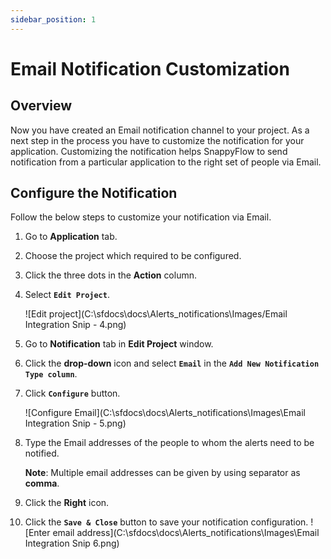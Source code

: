 ```yaml
---
sidebar_position: 1
---
```

# Email Notification Customization

## Overview

Now you have created an Email notification channel to your project.  As a next step in the process you have to customize the notification for your application. Customizing the notification helps SnappyFlow to send notification from a particular application to the right set of people via Email.

## Configure the Notification

Follow the below steps to customize your notification via Email.

1. Go to **Application** tab.

2. Choose the project which required to be configured.

3. Click the three dots in the **Action** column.

4. Select **`Edit Project`**.

   ![Edit project](C:\sfdocs\docs\Alerts_notifications\Images/Email Integration Snip - 4.png)

5. Go to **Notification** tab in **Edit Project** window.

6. Click the **drop-down** icon and select **`Email`** in the **`Add New Notification Type column`**.

7. Click **`Configure`** button.

   ![Configure Email](C:\sfdocs\docs\Alerts_notifications\Images\Email Integration Snip - 5.png)

8. Type the Email addresses of the people to whom the alerts need to be notified.

   **Note**: Multiple email addresses can be given by using separator as **comma**.

9. Click the **Right** icon.

10. Click the **`Save & Close`** button to save your notification configuration.
    ![Enter email address](C:\sfdocs\docs\Alerts_notifications\Images\Email Integration Snip 6.png)

    





